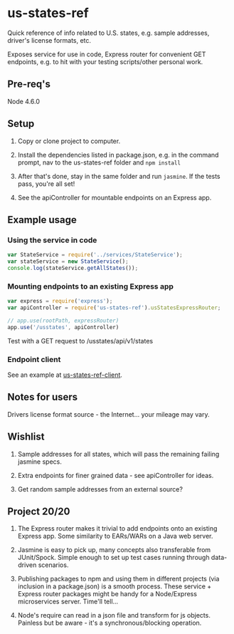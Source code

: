 # us-states-ref
Quick reference of info related to U.S. states, e.g. sample addresses, driver's license formats, etc. 

Exposes service for use in code, Express router for convenient GET endpoints, e.g. to hit with your testing scripts/other personal work.

## Pre-req's
Node 4.6.0

## Setup
1. Copy or clone project to computer.

2. Install the dependencies listed in package.json, e.g. in the command prompt, nav to the us-states-ref folder and `npm install`

3. After that's done, stay in the same folder and run `jasmine`. If the tests pass, you're all set!

4. See the apiController for mountable endpoints on an Express app.

## Example usage
### Using the service in code
```javascript
var StateService = require('../services/StateService');
var stateService = new StateService();
console.log(stateService.getAllStates());
```

### Mounting endpoints to an existing Express app
```javascript
var express = require('express');
var apiController = require('us-states-ref').usStatesExpressRouter;

// app.use(rootPath, expressRouter)
app.use('/usstates', apiController)
```
Test with a GET request to /usstates/api/v1/states

### Endpoint client
See an example at [us-states-ref-client](https://github.com/squireChuck/us-states-ref-client).

## Notes for users
Drivers license format source - the Internet... your mileage may vary.

## Wishlist
1. Sample addresses for all states, which will pass the remaining failing jasmine specs.

2. Extra endpoints for finer grained data - see apiController for ideas. 

3. Get random sample addresses from an external source?

## Project 20/20
1. The Express router makes it trivial to add endpoints onto an existing Express app. Some similarity to EARs/WARs on a Java web server.

2. Jasmine is easy to pick up, many concepts also transferable from JUnit/Spock. Simple enough to set up test cases running through data-driven scenarios.

3. Publishing packages to npm and using them in different projects (via inclusion in a package.json) is a smooth process. These service + Express router packages might be handy for a Node/Express microservices server. Time'll tell... 

4. Node's require can read in a json file and transform for js objects. Painless but be aware - it's a synchronous/blocking operation.
